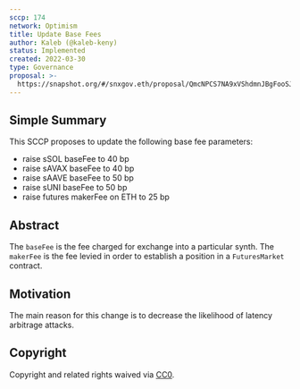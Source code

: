 ```yaml
---
sccp: 174
network: Optimism
title: Update Base Fees
author: Kaleb (@kaleb-keny)
status: Implemented
created: 2022-03-30
type: Governance
proposal: >-
  https://snapshot.org/#/snxgov.eth/proposal/QmcNPCS7NA9xVShdmnJBgFooSJJNeefbRC7ngxbwUQd4L6
---
```


## Simple Summary

<!--"If you can't explain it simply, you don't understand it well enough." Provide a simplified and layman-accessible explanation of the SCCP.-->

This SCCP proposes to update the following base fee parameters:

- raise sSOL baseFee to 40 bp
- raise sAVAX baseFee to 40 bp
- raise sAAVE baseFee to 50 bp
- raise sUNI baseFee to 50 bp
- raise futures makerFee on ETH to 25 bp

## Abstract

<!--A short (~200 word) description of the variable change proposed.-->

The `baseFee` is the fee charged for exchange into a particular synth. The `makerFee` is the fee levied in order to establish a position in a `FuturesMarket` contract.

## Motivation

<!--The motivation is critical for SCCPs that want to update variables within Synthetix. It should clearly explain why the existing variable is not incentive aligned. SCCP submissions without sufficient motivation may be rejected outright.-->

The main reason for this change is to decrease the likelihood of latency arbitrage attacks.

## Copyright

Copyright and related rights waived via [CC0](https://creativecommons.org/publicdomain/zero/1.0/).
